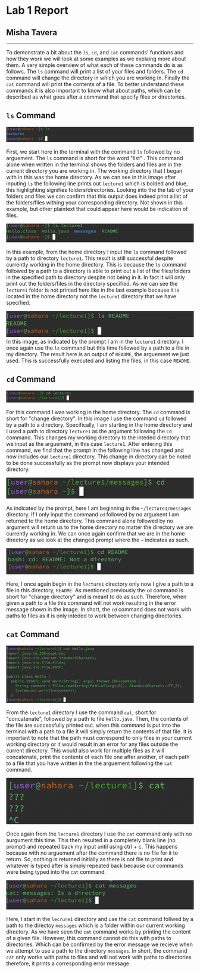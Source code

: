 # Lab 1 Report 
## Misha Tavera
---
  To demonstrate a bit about the `ls`, `cd`, and `cat` commands' functions and how they work we will look at some examples as we explaing more about them. A very simple overview of what each of these cammands do is as follows. The  `ls` command will print a list of your files and folders. The `cd` command will change the directory in which you are working in. Finally the `cat` command will print the contents of a file. To better understand these commands it is also important to know what about paths, which can be described as what goes after a command that specify files or directories. 

## `ls` Command

![Image](ls.png)

First, we start here in the terminal with the command `ls` followed by no arguement. The `ls` command is short for the word "list" . This command alone when written in the terminal shows the folders and files are in the current directory you are working in. The working directory that I began with in this was the home directory. As we can see in this image after inputing `ls` the following line prints out `lecture1` which is bolded and blue, this highlighting signifies folders/directories. Looking into the the tab of your folders and files we can confirm that this output does indeed print a list of the folders/files withing your corresponding directory. Not shown in this example, but other plaintext that could appear here would be indication of files. 


![Image](lapathdirectory.png)

In this example, from the home directory I input the `ls` command followed by a path to directory `lecture1`. This result is still successful despite currently working in the home directory. This is because the `ls` command followed by a path to a directory is able to print out a list of the files/folders in the specified path to directory despite not being in it. In fact it will only print out the folders/files in the directory specified. As we can see the `lecture1` folder is not printed here like in the last example because it is located in the home directory not the `lecture1` directory that we have specified. 


![Image](lspathfileee.png)
In this image, as indicated by the prompt I am in the `lecture1` directory. I once again use the `ls` command but this time followed by a path to a file in my directory. The result here is an output of `README`, the arguement we just used. This is successfully executed and listing the files, in this case `README`.

## `cd` Command

![Image](cdpathdirectory.png)

 For this command I was working in the home directory. The `cd` command is short for "change directory". In this image I use the command `cd` followed by a path to a directory. Specifically, I am starting in the home directory and I used a path to directory `lecture1` as the argument following the `cd` command. This changes my working directory to the inteded directory that we input as the arguement, in this case `lecture1`. After entering this command, we find that the prompt in the following line has changed and now includes our `lecture1` directory. This change in directory can be noted to be done successfully as the prompt now displays your intended directory.

 ![Image](cdd.png)

   As indicated by the prompt, here I am beginning in the `~/lecture1/messages` directory. If I only input the command `cd` followed by no argument I am returned to the home directory. This command alone followed by no argument will return us to the home directory no matter the directory we are currently working in. We can once again confirm that we are in the home directory as we look at the changed prompt where the `~` indicates as such. 


![Image](cdpathfilee.png)

Here, I once again begin in the `lecture1` directory only now I give a path to a file in this directory, `README`. As mentioned previously the `cd` command is short for "change directory" and is meant to do as such. Therefore, when given a path to a file this command will not work resulting in the error message shown in the image. In short, the `cd`  command does not work with paths to files as it is only inteded to work between changing directories. 

## `cat` Command

![Image](catpathfilee.png)

  From the `lecture1` directory I use the command `cat`, short for "concatenate", followed by a path to file `Hello.java`. Then, the contents of the file are successfully printed out. when this command is put into the terminal with a path to a file it will simply return the contents of that file. It is important to note that the path must correspond to only files in your current working directory or it would result in an error for any files outside the current directory.  This would also work for multiple files as it will concatenate, print the contents of each file one after another, of each path to a file that you have written in the the arguement following the `cat` command. 

![Image](catt.png)

  Once again from the `lecture1` directory I use the `cat` command only with no aurgument this time. This then resulted in a completely blank line (no prompt) and repeated back my input until using ctrl + c. This happens because with no arguement after the command there is no file for it to return. So, nothing is returned initially as there is not file to print and whatever is typed after is simply repeated back because our commands were being typed into the `cat` command.


![Image](catpathdirectoryy.png)

  Here, I start in the `lecrure1` directory and use the `cat` command follwed by a path to the directoy `messages` which is a folder within our current working directory. As we have seen the `cat` command works by printing the content of a given file. However, this command cannot do this with paths to directories. Which can be confirmed by the error message we recieve when we attempt to use a path to the directory `messages`. In short, the command `cat` only works with paths to files and will not work with paths to directories therefore, it prints a corresponding error message. 



